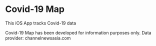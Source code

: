 # Covid-19 Map
This iOS App tracks Covid-19 data

Covid-19 Map has been developed for information purposes only.
Data provider: channelnewsasia.com
